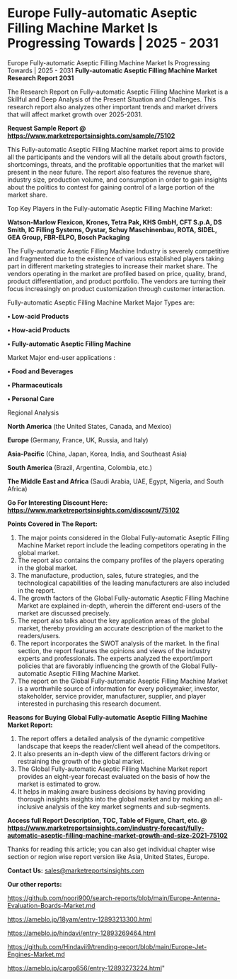 # Europe Fully-automatic Aseptic Filling Machine Market Is Progressing Towards | 2025 - 2031
Europe Fully-automatic Aseptic Filling Machine Market Is Progressing Towards | 2025 - 2031
<strong>Fully-automatic Aseptic Filling Machine Market Research Report 2031</strong>

The Research Report on Fully-automatic Aseptic Filling Machine Market is a Skillful and Deep Analysis of the Present Situation and Challenges. This research report also analyzes other important trends and market drivers that will affect market growth over 2025-2031.

<strong>Request Sample Report @ <a href=https://www.marketreportsinsights.com/sample/75102>https://www.marketreportsinsights.com/sample/75102</a></strong>

This Fully-automatic Aseptic Filling Machine market report aims to provide all the participants and the vendors will all the details about growth factors, shortcomings, threats, and the profitable opportunities that the market will present in the near future. The report also features the revenue share, industry size, production volume, and consumption in order to gain insights about the politics to contest for gaining control of a large portion of the market share.

Top Key Players in the Fully-automatic Aseptic Filling Machine Market:

<strong>Watson-Marlow Flexicon, Krones, Tetra Pak, KHS GmbH, CFT S.p.A, DS Smith, IC Filling Systems, Oystar, Schuy Maschinenbau, ROTA, SIDEL, GEA Group, FBR-ELPO, Bosch Packaging</strong>

The Fully-automatic Aseptic Filling Machine Industry is severely competitive and fragmented due to the existence of various established players taking part in different marketing strategies to increase their market share. The vendors operating in the market are profiled based on price, quality, brand, product differentiation, and product portfolio. The vendors are turning their focus increasingly on product customization through customer interaction.

Fully-automatic Aseptic Filling Machine Market Major Types are:

<strong>• Low-acid Products

• How-acid Products

• Fully-automatic Aseptic Filling Machine</strong>

Market Major end-user applications :

<strong>• Food and Beverages

• Pharmaceuticals

• Personal Care</strong>

Regional Analysis

</u><strong><b>North America</b></strong> (the United States, Canada, and Mexico)

<strong><b>Europe </b></strong>(Germany, France, UK, Russia, and Italy)

<strong><b>Asia-Pacific</b></strong> (China, Japan, Korea, India, and Southeast Asia)

<strong><b>South America</b></strong> (Brazil, Argentina, Colombia, etc.)

<strong><b>The Middle East and Africa</b></strong> (Saudi Arabia, UAE, Egypt, Nigeria, and South Africa)

<strong>Go For Interesting Discount Here: <a href=https://www.marketreportsinsights.com/discount/75102>https://www.marketreportsinsights.com/discount/75102</a></strong>

<strong>Points Covered in The Report:</strong>
<ol>
  <li>The major points considered in the Global Fully-automatic Aseptic Filling Machine Market report include the leading competitors operating in the global market.</li>
  <li>The report also contains the company profiles of the players operating in the global market.</li>
  <li>The manufacture, production, sales, future strategies, and the technological capabilities of the leading manufacturers are also included in the report.</li>
  <li>The growth factors of the Global Fully-automatic Aseptic Filling Machine Market are explained in-depth, wherein the different end-users of the market are discussed precisely.</li>
  <li>The report also talks about the key application areas of the global market, thereby providing an accurate description of the market to the readers/users.</li>
  <li>The report incorporates the SWOT analysis of the market. In the final section, the report features the opinions and views of the industry experts and professionals. The experts analyzed the export/import policies that are favorably influencing the growth of the Global Fully-automatic Aseptic Filling Machine Market.</li>
  <li>The report on the Global Fully-automatic Aseptic Filling Machine Market is a worthwhile source of information for every policymaker, investor, stakeholder, service provider, manufacturer, supplier, and player interested in purchasing this research document.</li>
</ol>
<strong>Reasons for Buying Global Fully-automatic Aseptic Filling Machine Market Report:</strong>

<ol>
  <li>The report offers a detailed analysis of the dynamic competitive landscape that keeps the reader/client well ahead of the competitors.</li>
  <li>It also presents an in-depth view of the different factors driving or restraining the growth of the global market.</li>
  <li>The Global Fully-automatic Aseptic Filling Machine Market report provides an eight-year forecast evaluated on the basis of how the market is estimated to grow.</li>
  <li>It helps in making aware business decisions by having providing thorough insights insights into the global market and by making an all-inclusive analysis of the key market segments and sub-segments.</li>
</ol>
<strong>Access full Report Description, TOC, Table of Figure, Chart, etc. @ <a href=https://www.marketreportsinsights.com/industry-forecast/fully-automatic-aseptic-filling-machine-market-growth-and-size-2021-75102>https://www.marketreportsinsights.com/industry-forecast/fully-automatic-aseptic-filling-machine-market-growth-and-size-2021-75102</a></strong>


Thanks for reading this article; you can also get individual chapter wise section or region wise report version like Asia, United States, Europe.

<strong>Contact Us:</strong>
sales@marketreportsinsights.com

<strong>Our other reports:</strong>

<a href=https://github.com/noori900/search-reports/blob/main/Europe-Antenna-Evaluation-Boards-Market.md>https://github.com/noori900/search-reports/blob/main/Europe-Antenna-Evaluation-Boards-Market.md</a>

<a href=https://ameblo.jp/18yam/entry-12893213300.html>https://ameblo.jp/18yam/entry-12893213300.html</a>

<a href=https://ameblo.jp/hindavi/entry-12893269464.html>https://ameblo.jp/hindavi/entry-12893269464.html</a>

<a href=https://github.com/Hindavii9/trending-report/blob/main/Europe-Jet-Engines-Market.md>https://github.com/Hindavii9/trending-report/blob/main/Europe-Jet-Engines-Market.md</a>

<a href=https://ameblo.jp/cargo656/entry-12893273224.html>https://ameblo.jp/cargo656/entry-12893273224.html</a>"
